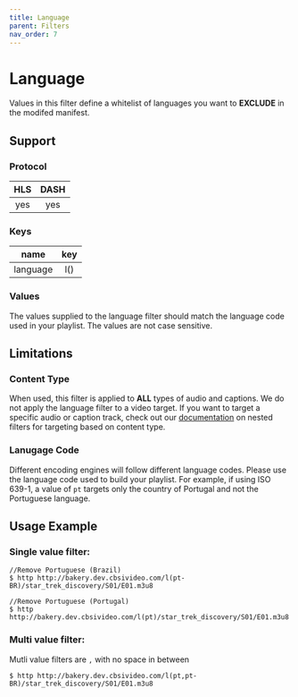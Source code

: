 ```yaml
---
title: Language
parent: Filters
nav_order: 7
---
```


# Language
Values in this filter define a whitelist of languages you want to **EXCLUDE** in the modifed manifest.

## Support

### Protocol

HLS | DASH |
:--:|:----:|
yes | yes  |

### Keys

| name          | key |
|:-------------:|:---:|
| language      | l() |

### Values
The values supplied to the language filter should match the language code used in your playlist. The values are not case sensitive.

## Limitations
### Content Type
When used, this filter is applied to **ALL** types of audio and captions. We do not apply the language filter to a video target. If you want to target a specific audio or caption track, check out our <a href="/nested-filters">documentation</a> on nested filters for targeting based on content type. 

### Lanugage Code
Different encoding engines will follow different language codes. Please use the language code used to build your playlist. For example, if using ISO 639-1, a value of `pt` targets only the country of Portugal and not the Portuguese language.

## Usage Example 
### Single value filter:

    //Remove Portuguese (Brazil)
    $ http http://bakery.dev.cbsivideo.com/l(pt-BR)/star_trek_discovery/S01/E01.m3u8

    //Remove Portuguese (Portugal)
    $ http http://bakery.dev.cbsivideo.com/l(pt)/star_trek_discovery/S01/E01.m3u8


### Multi value filter:
Mutli value filters are `,` with no space in between

    $ http http://bakery.dev.cbsivideo.com/l(pt,pt-BR)/star_trek_discovery/S01/E01.m3u8

